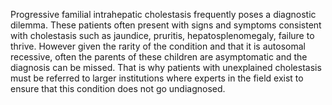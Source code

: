 Progressive familial intrahepatic cholestasis frequently poses a diagnostic dilemma. These patients often present with signs and symptoms consistent with cholestasis such as jaundice, pruritis, hepatosplenomegaly, failure to thrive. However given the rarity of the condition and that it is autosomal recessive, often the parents of these children are asymptomatic and the diagnosis can be missed. That is why patients with unexplained cholestasis must be referred to larger institutions where experts in the field exist to ensure that this condition does not go undiagnosed.